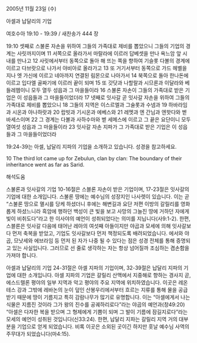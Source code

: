2005년 11월 23일 (수)

아셀과 납달리의 기업



여호수아 19:10 - 19:39 / 새찬송가 444 장


19:10 셋째로 스불론 자손을 위하여 그들의 가족대로 제비를 뽑았으니 그들의 기업의 경계는 사릿까지이며 11 서쪽으로 올라가서 마랄라에 이르러 답베셋을 만나 욕느암 앞 시내를 만나고 12 사릿에서부터 동쪽으로 돌아 해 뜨는 쪽을 향하여 기슬롯 다볼의 경계에 이르고 다브랏으로 나가서 야비아로 올라가고 13 또 거기서부터 동쪽으로 가드 헤벨을 지나 엣 가신에 이르고 네아까지 연결된 림몬으로 나아가서 14 북쪽으로 돌아 한나돈에 이르고 입다엘 골짜기에 이르러 끝이 되며 15 또 갓닷과 나할랄과 시므론과 이달라와 베들레헴이니 모두 열두 성읍과 그 마을들이라 16 스불론 자손이 그들의 가족대로 받은 기업은 이 성읍들과 그 마을들이었더라 17 넷째로 잇사갈 곧 잇사갈 자손을 위하여 그들의 가족대로 제비를 뽑았으니 18 그들의 지역은 이스르엘과 그술롯과 수넴과 19 하바라임과 시온과 아나하랏과 20 랍빗과 기시온과 에베스와 21 레멧과 엔 간님과 엔핫다와 벧 바세스이며 22 그 경계는 다볼과 사하수마와 벧 세메스에 이르고 그 끝은 요단이니 모두 열여섯 성읍과 그 마을들이라 23 잇사갈 자손 지파가 그 가족대로 받은 기업은 이 성읍들과 그 마을들이었더라 

19:24-39는 아셀, 납달리 지파의 기업을 소개하고 있습니다. 성경을 참고하세요. 

10 The third lot came up for Zebulun, clan by clan: The boundary of their inheritance went as far as Sarid.

해석도움





스불론과 잇사갈의 기업 
10-16절은 스블론 자손이 받은 기업이며, 17-23절은 잇사갈의 기업에 대한 소개입니다. 스불론 땅에는 예수님의 성장지인 나사렛이 있습니다. 이는 곧 “스불론 땅으로 멸시를 당케 하셨더니 후에는 해변길과 요단 저편 이방의 갈릴리를 영화롭게 하셨느니라 흑암에 행하던 백성이 큰 빛을 보고 사망의 그늘진 땅에 거하던 자에게 빛이 비취도다”라고 한 이사야의 예언이 성취되었다는 의미를 지닙니다(사9:1-2). 한편, 스블론은 잇사갈 다음에 태어난 레아의 여섯째 아들이지만 야곱과 모세에 의해 잇사갈보다 먼저 축복을 받았고, 기업도 잇사갈보다 먼저 책정되도록 배려되었습니다. 에서와 야곱, 므낫세와 에브라임 등 먼저 된 자가 나중 될 수 있다는 점은 성경 전체를 통해 증명되고 있는 사실입니다. 그러므로 선 줄로 생각하는 자는 항상 넘어질까 조심하는 겸손함을 가져야 합니다. 

아셀과 납달리의 기업 
24-31절은 아셀 지파의 기업이며, 32-39절은 납달리 지파의 기업에 대한 소개입니다. 아셀 지파의 기업은 갈릴리 산맥에서 지중해로 향하는 경사지 곧, 에스드렐론 평야의 일부 지역과 악고 평야의 주요 지역에 위치하였습니다. 이곳은 레온테스 강과 그밖에 레바논의 눈이 덮인 산봉우리에서부터 흐르는 지류를 통해 물을 공급받기 때문에 땅이 기름지고 특히 감람나무가 많기로 유명합니다. 이는 “아셀에게서 나는 식물은 지름진 것이라 그가 왕의 진수를 공궤하리로다”라는 야곱의 예언과(창49:20) “아셀은 다자한 복을 받으며 그 형제에게 기쁨이 되며 그 발이 기름에 잠길지로다”라는 모세의 예언이 성취된 것입니다(신33:24). 한편, 납달리 지파는 갈릴리 지역 거의 대부분을 기업으로 얻게 되었습니다. 비록 이곳은 소외된 곳이긴 하지만 훗날 예수님 사역의 주무대가 되었습니다(마4:15).